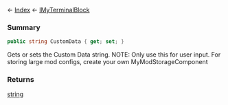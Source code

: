 ← [Index](Api-Index) ← [IMyTerminalBlock](Sandbox.ModAPI.Ingame.IMyTerminalBlock)

### Summary

```csharp
public string CustomData { get; set; }
```

Gets or sets the Custom Data string. NOTE: Only use this for user input. For storing large mod configs, create your own MyModStorageComponent

### Returns

[string](System.String)


